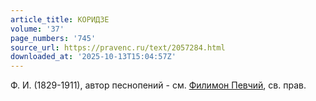 ```yaml
---
article_title: КОРИДЗЕ
volume: '37'
page_numbers: '745'
source_url: https://pravenc.ru/text/2057284.html
downloaded_at: '2025-10-13T15:04:57Z'
---
```


Ф. И. (1829-1911), автор песнопений - см. [Филимон Певчий](<https://pravenc.ru/text/Филимон Певчий.html>), св. прав.
